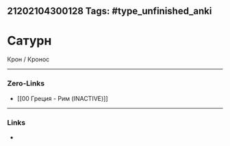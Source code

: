 21202104300128
Tags: #type_unfinished_anki 
---
# Сатурн

Крон / Кронос

---
### Zero-Links
- [[00 Греция - Рим (INACTIVE)]]
---
### Links
-